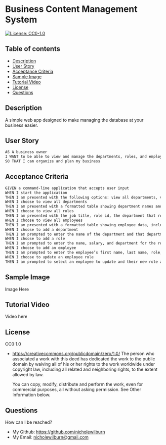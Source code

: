 # Business Content Management System
[![License: CC0-1.0](https://licensebuttons.net/l/zero/1.0/80x15.png)](http://creativecommons.org/publicdomain/zero/1.0/)

## Table of contents
* [Description](#description)
* [User Story](#installIns)
* [Acceptance Criteria](#usage)
* [Sample Image](#contribution)
* [Tutorial Video](#testIns)
* [License](#license)
* [Questions](#questions)

<a name="description"></a>
## Description 
A simple web app designed to make managing the database at your business easier.

<a name="installIns"></a>
## User Story 
```md
AS A business owner
I WANT to be able to view and manage the departments, roles, and employees in my company
SO THAT I can organize and plan my business
```

<a name="usage"></a>
## Acceptance Criteria 

```md
GIVEN a command-line application that accepts user input
WHEN I start the application
THEN I am presented with the following options: view all departments, view all roles, view all employees, add a department, add a role, add an employee, and update an employee role
WHEN I choose to view all departments
THEN I am presented with a formatted table showing department names and department ids
WHEN I choose to view all roles
THEN I am presented with the job title, role id, the department that role belongs to, and the salary for that role
WHEN I choose to view all employees
THEN I am presented with a formatted table showing employee data, including employee ids, first names, last names, job titles, departments, salaries, and managers that the employees report to
WHEN I choose to add a department
THEN I am prompted to enter the name of the department and that department is added to the database
WHEN I choose to add a role
THEN I am prompted to enter the name, salary, and department for the role and that role is added to the database
WHEN I choose to add an employee
THEN I am prompted to enter the employee’s first name, last name, role, and manager, and that employee is added to the database
WHEN I choose to update an employee role
THEN I am prompted to select an employee to update and their new role and this information is updated in the database 
```

<a name="contribution"></a>
## Sample Image

Image Here

<a name="testIns"></a>
## Tutorial Video

Video here

<a name="license"></a>
## License
CC0 1.0
- https://creativecommons.org/publicdomain/zero/1.0/
    The person who associated a work with this deed has dedicated the work to the public domain by waiving all of his or her rights to the work worldwide under copyright law, including all related and neighboring rights, to the extent allowed by law.

    You can copy, modify, distribute and perform the work, even for commercial purposes, all without asking permission. See Other Information below.

<a name="questions"></a>   
## Questions
How can I be reached?
- My Github: https://github.com/nicholewilburn
- My Email: nicholewilburn@gmail.com
